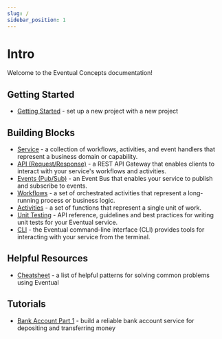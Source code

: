 ```yaml
---
slug: /
sidebar_position: 1
---
```


# Intro

Welcome to the Eventual Concepts documentation!

## Getting Started

- [Getting Started](./getting-started.md) - set up a new project with a new project

## Building Blocks

- [Service](./guide/service.md) - a collection of workflows, activities, and event handlers that represent a business domain or capability.
- [API (Request/Response)](./guide/api.md) - a REST API Gateway that enables clients to interact with your service's workflows and activities.
- [Events (Pub/Sub)](./guide/event.md) - an Event Bus that enables your service to publish and subscribe to events.
- [Workflows](./guide/workflow.md) - a set of orchestrated activities that represent a long-running process or business logic.
- [Activities](./guide/activity.md) - a set of functions that represent a single unit of work.
- [Unit Testing](./guide/unit-testing.md) - API reference, guidelines and best practices for writing unit tests for your Eventual service.
- [CLI](./guide/cli.md) - the Eventual command-line interface (CLI) provides tools for interacting with your service from the terminal.

## Helpful Resources

- [Cheatsheet](./cheatsheet.md) - a list of helpful patterns for solving common problems using Eventual

## Tutorials

- [Bank Account Part 1](./tutorial/bank-account.md) - build a reliable bank account service for depositing and transferring money

